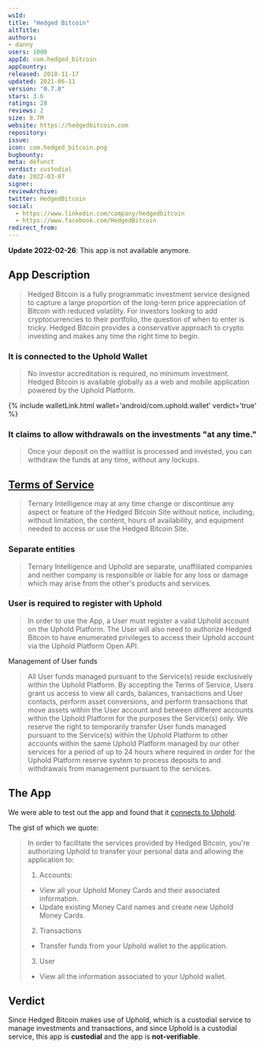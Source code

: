 ```yaml
---
wsId: 
title: "Hedged Bitcoin"
altTitle: 
authors:
- danny
users: 1000
appId: com.hedged_bitcoin
appCountry: 
released: 2018-11-17
updated: 2021-06-11
version: "0.7.0"
stars: 3.6
ratings: 28
reviews: 2
size: 8.7M
website: https://hedgedbitcoin.com
repository: 
issue: 
icon: com.hedged_bitcoin.png
bugbounty: 
meta: defunct
verdict: custodial
date: 2022-03-07
signer: 
reviewArchive:
twitter: HedgedBitcoin
social:
  - https://www.linkedin.com/company/hedgedbitcoin
  - https://www.facebook.com/HedgedBitcoin
redirect_from:
---
```


**Update 2022-02-26**: This app is not available anymore.

## App Description

> Hedged Bitcoin is a fully programmatic investment service designed to capture a large proportion of the long-term price appreciation of Bitcoin with reduced volatility. For investors looking to add cryptocurrencies to their portfolio, the question of when to enter is tricky. Hedged Bitcoin provides a conservative approach to crypto investing and makes any time the right time to begin.

### It is connected to the Uphold Wallet

> No investor accreditation is required, no minimum investment. Hedged Bitcoin is available globally as a web and mobile application powered by the Uphold Platform.

{% include walletLink.html wallet='android/com.uphold.wallet' verdict='true' %}

### It claims to allow withdrawals on the investments "at any time."

> Once your deposit on the waitlist is processed and invested, you can withdraw the funds at any time, without any lockups.

## [Terms of Service](https://support.hedgedbitcoin.com/hc/en-us/articles/360018818751-Terms-of-Service-and-Privacy-Policy)

> Ternary Intelligence may at any time change or discontinue any aspect or feature of the Hedged Bitcoin Site without notice, including, without limitation, the content, hours of availability, and equipment needed to access or use the Hedged Bitcoin Site.

### Separate entities

> Ternary Intelligence and Uphold are separate, unaffiliated companies and neither company is responsible or liable for any loss or damage which may arise from the other's products and services.

### User is required to register with Uphold

> In order to use the App, a User must register a valid Uphold account on the Uphold Platform. The User will also need to authorize Hedged Bitcoin to have enumerated privileges to access their Uphold account via the Uphold Platform Open API.

Management of User funds

> All User funds managed pursuant to the Service(s) reside exclusively within the Uphold Platform. By accepting the Terms of Service, Users grant us access to view all cards, balances, transactions and User contacts, perform asset conversions, and perform transactions that move assets within the User account and between different accounts within the Uphold Platform for the purposes the Service(s) only. We reserve the right to temporarily transfer User funds managed pursuant to the Service(s) within the Uphold Platform to other accounts within the same Uphold Platform managed by our other services for a period of up to 24 hours where required in order for the Uphold Platform reserve system to process deposits to and withdrawals from management pursuant to the services.

## The App

We were able to test out the app and found that it [connects to Uphold](https://twitter.com/BitcoinWalletz/status/1463086346172448773).

The gist of which we quote:

> In order to facilitate the services provided by Hedged Bitcoin, you're authorizing Uphold to transfer your personal data and allowing the application to:
>
> 1. Accounts:
> - View all your Uphold Money Cards and their associated information.
> - Update existing Money Card names and create new Uphold Money Cards.
>
> 2. Transactions
> - Transfer funds from your Uphold wallet to the application.
>
> 3. User
> - View all the information associated to your Uphold wallet.

## Verdict

Since Hedged Bitcoin makes use of Uphold, which is a custodial service to manage investments and transactions, and since Uphold is a custodial service, this app is **custodial** and the app is **not-verifiable**. 

